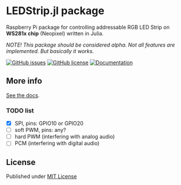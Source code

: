 # LEDStrip.jl package

Raspberry Pi package for controlling addressable RGB LED Strip on **WS281x chip** (Neopixel) written in Julia. 

*NOTE! This package should be considered alpha. Not all features are implemented. But basically it works.*

[![GitHub issues](https://img.shields.io/github/issues/metelkin/LEDStrip.jl.svg)](https://GitHub.com/metelkin/LEDStrip.jl/issues/)
[![GitHub license](https://img.shields.io/github/license/metelkin/LEDStrip.jl.svg)](https://github.com/metelkin/LEDStrip.jl/blob/master/LICENSE)
[![Documentation](https://img.shields.io/badge/docs-dev-blue.svg)](https://metelkin.github.io/LEDStrip.jl/dev)

## More info

[See the docs](https://metelkin.github.io/LEDStrip.jl/dev).

### TODO list

- [x] SPI, pins: GPIO10 or GPIO20
- [ ] soft PWM, pins: any?
- [ ] hard PWM (interfering with analog audio)
- [ ] PCM (interfering with digital audio)

## License

Published under [MIT License](LICENSE)
